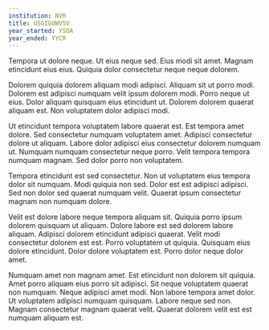 ```yaml
---
institution: NVR
title: USGIGUWVSV
year_started: YSOA
year_ended: YYCR
---
```


Tempora ut dolore neque. Ut eius neque sed. Eius modi sit amet. Magnam etincidunt eius eius. Quiquia dolor consectetur neque neque dolorem.

Dolorem quiquia dolorem aliquam modi adipisci. Aliquam sit ut porro modi. Dolorem est adipisci numquam velit ipsum dolorem modi. Porro neque ut eius. Dolor aliquam quisquam eius etincidunt ut. Dolorem dolorem quaerat aliquam est. Non voluptatem dolor adipisci modi.

Ut etincidunt tempora voluptatem labore quaerat est. Est tempora amet dolore. Sed consectetur numquam voluptatem amet. Adipisci consectetur dolore ut aliquam. Labore dolor adipisci eius consectetur dolorem numquam ut. Numquam numquam consectetur neque porro. Velit tempora tempora numquam magnam. Sed dolor porro non voluptatem.

Tempora etincidunt est sed consectetur. Non ut voluptatem eius tempora dolor sit numquam. Modi quiquia non sed. Dolor est est adipisci adipisci. Sed non dolor sed quaerat numquam velit. Quaerat ipsum consectetur magnam non numquam dolore.

Velit est dolore labore neque tempora aliquam sit. Quiquia porro ipsum dolorem quisquam ut aliquam. Dolore labore est sed dolorem labore aliquam. Adipisci dolorem etincidunt adipisci quaerat. Velit modi consectetur dolorem est est. Porro voluptatem ut quiquia. Quisquam eius dolore etincidunt. Dolor dolore voluptatem est. Porro dolor neque dolor amet.

Numquam amet non magnam amet. Est etincidunt non dolorem sit quiquia. Amet porro aliquam eius porro sit adipisci. Sit neque voluptatem quaerat non numquam. Neque adipisci amet modi. Non labore tempora amet dolor. Ut voluptatem adipisci numquam quisquam. Labore neque sed non. Magnam consectetur magnam quaerat velit. Quaerat dolorem velit est est numquam aliquam est.
    